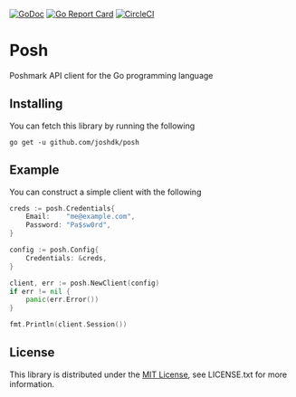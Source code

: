 [![GoDoc](https://godoc.org/github.com/joshdk/posh?status.svg)](https://godoc.org/github.com/joshdk/posh)
[![Go Report Card](https://goreportcard.com/badge/github.com/joshdk/posh)](https://goreportcard.com/report/github.com/joshdk/posh)
[![CircleCI](https://circleci.com/gh/joshdk/posh.svg?&style=shield)](https://circleci.com/gh/joshdk/posh/tree/master)

# Posh

Poshmark API client for the Go programming language

## Installing

You can fetch this library by running the following

    go get -u github.com/joshdk/posh

## Example

You can construct a simple client with the following

```go
creds := posh.Credentials{
	Email:    "me@example.com",
	Password: "Pa$sw0rd",
}

config := posh.Config{
	Credentials: &creds,
}

client, err := posh.NewClient(config)
if err != nil {
	panic(err.Error())
}

fmt.Println(client.Session())
```

## License

This library is distributed under the [MIT License](https://opensource.org/licenses/MIT), see LICENSE.txt for more information.